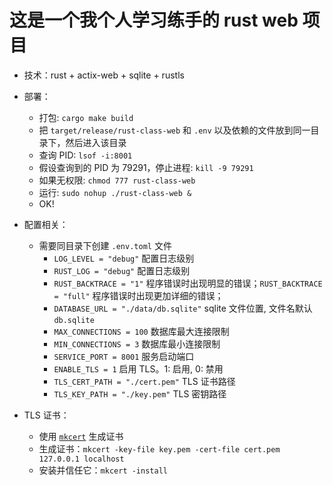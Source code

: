 # 这是一个我个人学习练手的 rust web 项目

- 技术：rust + actix-web + sqlite + rustls
- 部署：
  - 打包: `cargo make build`
  - 把 `target/release/rust-class-web` 和 `.env` 以及依赖的文件放到同一目录下，然后进入该目录
  - 查询 PID: `lsof -i:8001`
  - 假设查询到的 PID 为 79291，停止进程: `kill -9 79291`
  - 如果无权限: `chmod 777 rust-class-web`
  - 运行: `sudo nohup ./rust-class-web &`
  - OK!
- 配置相关：

  - 需要同目录下创建 `.env.toml` 文件
    - `LOG_LEVEL = "debug"` 配置日志级别
    - `RUST_LOG = "debug"` 配置日志级别
    - `RUST_BACKTRACE = "1"` 程序错误时出现明显的错误；`RUST_BACKTRACE = "full"` 程序错误时出现更加详细的错误；
    - `DATABASE_URL = "./data/db.sqlite"` sqlite 文件位置, 文件名默认 `db.sqlite`
    - `MAX_CONNECTIONS = 100` 数据库最大连接限制
    - `MIN_CONNECTIONS = 3` 数据库最小连接限制
    - `SERVICE_PORT = 8001` 服务启动端口
    - `ENABLE_TLS = 1` 启用 TLS。1: 启用, 0: 禁用
    - `TLS_CERT_PATH = "./cert.pem"` TLS 证书路径
    - `TLS_KEY_PATH = "./key.pem"` TLS 密钥路径

- TLS 证书：
  - 使用 [`mkcert`](https://github.com/FiloSottile/mkcert) 生成证书
  - 生成证书：`mkcert -key-file key.pem -cert-file cert.pem 127.0.0.1 localhost`
  - 安装并信任它：`mkcert -install`
